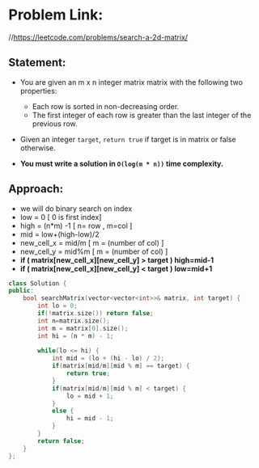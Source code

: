 # Problem Link: 
//https://leetcode.com/problems/search-a-2d-matrix/

## Statement:
- You are given an m x n integer matrix matrix with the following two properties:
  - Each row is sorted in non-decreasing order.
  - The first integer of each row is greater than the last integer of the previous row.
		
- Given an integer `target`, `return true` if target is in matrix or false otherwise.

- **You must write a solution in `O(log(m * n))` time complexity.**

## Approach:

- we will do binary search on index
- low = 0 [ 0 is first index]
- high = (n*m) -1 [ n= row , m=col ]
- mid = low+(high-low)/2
- new_cell_x = mid/m [ m = (number of col) ]
- new_cell_y = mid%m [ m = (number of col) ]
- **if ( matrix[new_cell_x][new_cell_y]  > target ) high=mid-1**
- **if ( matrix[new_cell_x][new_cell_y]  < target ) low=mid+1**

```C++
class Solution {
public:
    bool searchMatrix(vector<vector<int>>& matrix, int target) {
        int lo = 0;
        if(!matrix.size()) return false;
        int n=matrix.size();
        int m = matrix[0].size();
        int hi = (n * m) - 1;
        
        while(lo <= hi) {
            int mid = (lo + (hi - lo) / 2);
            if(matrix[mid/m][mid % m] == target) {
                return true;
            }
            if(matrix[mid/m][mid % m] < target) {
                lo = mid + 1;
            }
            else {
                hi = mid - 1;
            }
        }
        return false;
    }
};
```
